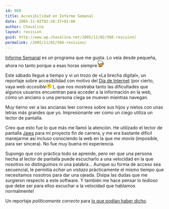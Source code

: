 ```yaml
---
id: 860
title: Accesibilidad en Informe Semanal
date: 2005-11-02T02:28:37+02:00
author: Chavalina
layout: revision
guid: http://www.wp.chavalina.net/2005/11/02/566-revision/
permalink: /2005/11/02/566-revision/
---
```

<a href="http://www.rtve.es/tve/informa/informesemanal/index.php" target="_blank">Informe Semanal</a> es un programa que me gusta. Lo veía desde peque&ntilde;a, ahora no tanto porque a esas horas siempre![cerveza](/imagenes/emoticonos/cerveza.gif) 

Este sábado llegué a tiempo y vi un trozo de «La brecha digital», un reportaje sobre accesibilidad con motivo del <a href="http://www.diadeinternet.es/" target="_blank">Día de Internet</a> (por cierto, vaya web _accesible_![emo](/imagenes/emoticonos/confuso.gif) ), que nos mostraba tanto las dificultades que algunos usuarios encuentran para acceder a la información en la web, cómo un anciano o una persona ciega se mueven mientras navegan.

Muy tierno ver a las ancianas leer correos sobre sus hijos y nietos con unas letras más grandes que yo. Impresionante ver como un ciego utiliza un lector de pantalla.

Creo que esto fue lo que más me llamó la atención. He utilizado el lector de pantalla <a href="http://www.freedomscientific.com/fs_products/software_jaws.asp" target="_blank">Jaws</a> para mi proyecto fin de carrera, y me era bastante difícil manejarme así incluso conociendo la web en la que _me movía_ (imposible, para ser sincera). No fue muy buena mi experiencia.

Supongo que con práctica todo se aprende, pero ver que una persona hecha al lector de pantalla puede escucharlo a una velocidad en la que nosotros no distinguimos ni una palabra… Aunque su forma de acceso sea secuencial, le permitía _echar un vistazo_ prácticamente el mismo tiempo que necesitamos nosotros para dar una ojeada. Disipa las dudas que me surgieron respecto a este software. Y también me hace pensar lo _tedioso_ que debe ser para ellos escuchar a la velocidad que hablamos normalmente!

Un reportaje _políticamente correcto_ para <a href="http://usalo.blogspot.com/2005/05/ayuntamientos-accesibles-en-el-2015.html" target="_blank">lo que podían haber dicho</a>.